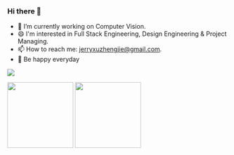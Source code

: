 ### Hi there 👋

- 🔭 I’m currently working on Computer Vision.
- 😄 I'm interested in Full Stack Engineering, Design Engineering & Project Managing.
- 📫 How to reach me: jerryxuzhengjie@gmail.com.
- 🌱 Be happy everyday

<img src="https://komarev.com/ghpvc/?username=crazysteeaam&color=blue" />

<!--
**crazysteeaam/crazysteeaam** is a ✨ _special_ ✨ repository because its `README.md` (this file) appears on your GitHub profile.

Here are some ideas to get you started:


- 🌱 I’m currently learning ...
- 👯 I’m looking to collaborate on ...
- 🤔 I’m looking for help with ...
- 💬 Ask me about ...
- 📫 How to reach me: ...
- 😄 Pronouns: ...
- ⚡ Fun fact: ...
-->
<img src="https://github-readme-stats-sigma-five.vercel.app/api?username=crazysteeaam&count_private=true&show_icons=true&layout=compact&icon_color=CE1D2D&text_color=718096&bg_color=ffffff" height="150"> <img src="https://github-readme-stats.vercel.app/api/top-langs/?username=crazysteeaam&layout=compact" height="150">
